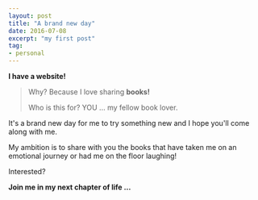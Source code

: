 ```yaml
---
layout: post
title: "A brand new day"
date: 2016-07-08
excerpt: "my first post"
tag:
- personal
---
```


**I have a website!**    

> Why? Because I love sharing **books!**
>
> Who is this for?  YOU ... my fellow book lover.




It's a brand new day for me to try something new and I hope you'll come along with me.

My ambition is to share with you the books that have taken me on an emotional journey or had me on the floor laughing!

Interested?

**Join me in my next chapter of life ...**
